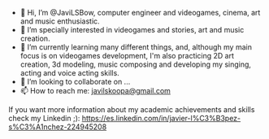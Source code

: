 - 👋 Hi, I’m @JaviLSBow, computer engineer and videogames, cinema, art and music enthusiastic.
- 👀 I’m specially interested in videogames and stories, art and music creation.
- 🌱 I’m currently learning many different things, and, although my main focus is on videogames development, I'm also practicing 2D art creation, 3d modeling, music composing and developing my singing, acting and voice acting skills.
- 💞️ I’m looking to collaborate on ...
- 📫 How to reach me: javilskoopa@gmail.com

If you want more information about my academic achievements and skills check my Linkedin ;): https://es.linkedin.com/in/javier-l%C3%B3pez-s%C3%A1nchez-224945208

<!---
JaviLSBow/JaviLSBow is a ✨ special ✨ repository because its `README.md` (this file) appears on your GitHub profile.
You can click the Preview link to take a look at your changes.
--->
